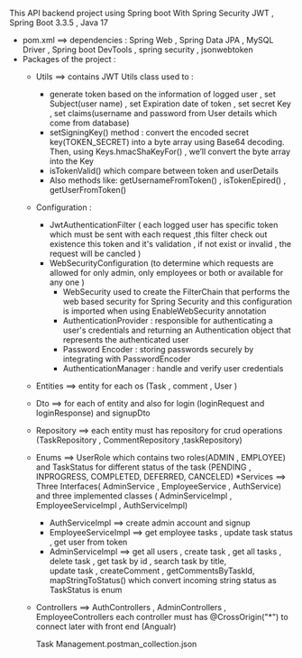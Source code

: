This API backend project using Spring boot With Spring Security JWT , Spring Boot 3.3.5 , Java 17
  - pom.xml ==> dependencies : Spring Web , Spring Data JPA , MySQL Driver , Spring boot DevTools , spring security , jsonwebtoken
  - Packages of the project :
    * Utils ==> contains JWT Utils class used to :
       - generate token based on the information of logged user , set Subject(user name) , set Expiration date of token , set secret 
         Key 
          , set claims(username and password from User details which come from database)
       - setSigningKey() method : convert the encoded secret key(TOKEN_SECRET) into a byte array using Base64 decoding. Then, using 
          Keys.hmacShaKeyFor() , we’ll convert the byte array into the Key 
       - isTokenValid() which compare between token and userDetails
       - Also methods like:  getUsernameFromToken() , isTokenEpired() , getUserFromToken() 

    * Configuration : 
       - JwtAuthenticationFilter ( each logged user has specific token which must be sent with each request ,this filter 
          check out existence this token and it's validation  , if not exist or invalid , the request will be cancled  )
       - WebSecurityConfiguration (to determine which requests are allowed for only admin, only employees or both or available for any 
         one )
           - WebSecurity  used to create the FilterChain that performs the web based security for Spring Security and this 
             configuration is imported when using EnableWebSecurity annotation
           - AuthenticationProvider : responsible for authenticating a user's credentials and returning an Authentication object that 
             represents the authenticated user
           - Password Encoder : storing passwords securely by integrating with PasswordEncoder
           - AuthenticationManager : handle and verify user credentials
    * Entities ==> entity for each os (Task , comment , User )
    * Dto ==> for each of entity and also for login (loginRequest and loginResponse) and signupDto
    * Repository ==> each entity must has repository for crud operations (TaskRepository , CommentRepository ,taskRepository)
    * Enums ==> UserRole which contains two roles(ADMIN , EMPLOYEE) and TaskStatus for different status of the task 
       (PENDING , INPROGRESS, COMPLETED, DEFERRED, CANCELED)
    *Services ==> Three Interfaces( AdminService , EmployeeService , AuthService) and three implemented classes ( AdminServiceImpl , 
      EmployeeServiceImpl , AuthServiceImpl)
      - AuthServiceImpl ==> create admin account and signup 
      - EmployeeServiceImpl ==> get employee tasks , update task status , get user from token
      - AdminServiceImpl ==> get all users , create task , get all tasks , delete task , get task by id , search task by title,  
        update task , createComment , getCommentsByTaskId, mapStringToStatus() which convert incoming string status as TaskStatus is 
        enum
    * Controllers ==> AuthControllers , AdminControllers , EmployeeControllers 
       each controller must has @CrossOrigin("*") to connect later with front end (Angualr)
  
      Task Management.postman_collection.json

